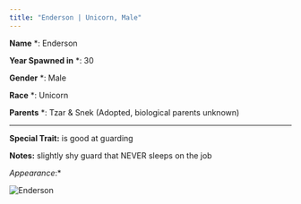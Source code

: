 ```yaml
---
title: "Enderson | Unicorn, Male"
---
```


**Name** *: Enderson

**Year Spawned in** *: 30

**Gender** *: Male

**Race** *: Unicorn

**Parents** *: Tzar & Snek (Adopted, biological parents unknown)

---

**Special Trait:** is good at guarding 


**Notes:** slightly shy guard that NEVER sleeps on the job

*Appearance*:*


![Enderson](https://i.imgur.com/p9JSbt9.png)
